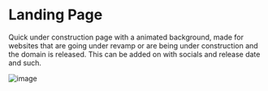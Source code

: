 # Landing Page
Quick under construction page with a animated background, made for websites that are going under revamp or are being under construction and the domain is released. This can be added on with socials and release date and such.


![image](https://user-images.githubusercontent.com/76977420/220802953-690f5192-2f7c-49dd-8875-8509ac2b18c8.png)

